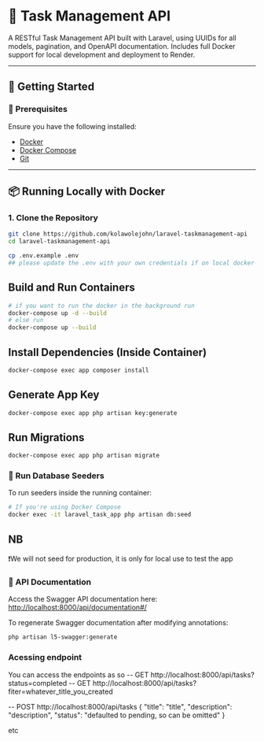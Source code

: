 # 🧠 Task Management API

A RESTful Task Management API built with Laravel, using UUIDs for all models, pagination, and OpenAPI documentation. Includes full Docker support for local development and deployment to Render.

---

## 🚀 Getting Started

### 🔧 Prerequisites

Ensure you have the following installed:

-   [Docker](https://www.docker.com/)
-   [Docker Compose](https://docs.docker.com/compose/)
-   [Git](https://git-scm.com/)

---

## 📦 Running Locally with Docker

### 1. Clone the Repository

```bash
git clone https://github.com/kolawolejohn/laravel-taskmanagement-api
cd laravel-taskmanagement-api
```

```bash
cp .env.example .env
## please update the .env with your own credentials if on local docker
```

## Build and Run Containers

```bash
# if you want to run the docker in the background run
docker-compose up -d --build
# else run
docker-compose up --build
```

## Install Dependencies (Inside Container)

```bash
docker-compose exec app composer install
```

## Generate App Key

```bash
docker-compose exec app php artisan key:generate
```

## Run Migrations

```bash
docker-compose exec app php artisan migrate
```

### 🔢 Run Database Seeders

To run seeders inside the running container:

```bash
# If you're using Docker Compose
docker exec -it laravel_task_app php artisan db:seed
```

## NB

❗️We will not seed for production, it is only for local use to test the app

### 📘 API Documentation

Access the Swagger API documentation here:
[http://localhost:8000/api/documentation#/](http://localhost:8000/api/documentation#/)

To regenerate Swagger documentation after modifying annotations:

```bash
php artisan l5-swagger:generate
```

### Acessing endpoint

You can access the endpoints as so
-- GET http://localhost:8000/api/tasks?status=completed
-- GET http://localhost:8000/api/tasks?fiter=whatever_title_you_created

-- POST http://localhost:8000/api/tasks
{
"title": "title",
"description": "description",
"status": "defaulted to pending, so can be omitted"
}

etc
